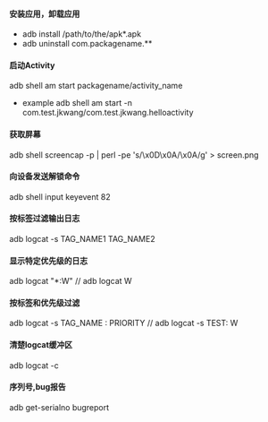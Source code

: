 #### 安装应用，卸载应用
* adb install /path/to/the/apk*.apk
* adb uninstall com.packagename.**

#### 启动Activity

adb shell am start packagename/activity_name

* example
adb shell am start -n com.test.jkwang/com.test.jkwang.helloactivity

#### 获取屏幕
adb shell screencap -p | perl -pe 's/\x0D\x0A/\x0A/g' > screen.png

#### 向设备发送解锁命令
adb shell input keyevent 82

#### 按标签过滤输出日志
adb logcat -s TAG_NAME1 TAG_NAME2

#### 显示特定优先级的日志
adb logcat "*:W"  // adb logcat W


#### 按标签和优先级过滤
adb logcat -s TAG_NAME : PRIORITY // adb logcat -s TEST: W

#### 清楚logcat缓冲区
adb logcat -c

#### 序列号,bug报告
adb get-serialno bugreport
